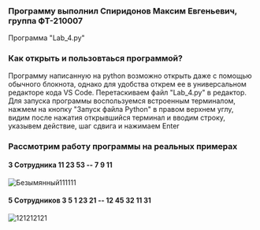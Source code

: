 ### Программу выполнил Спиридонов Максим Евгеньевич, группа ФТ-210007

Программа "Lab_4.py"
### Как открыть и пользовтаься программой? 
Программу написанную на python возможно открыть даже с помощью обычного блокнота, однако для удобства открем ее в универсальном редакторе кода VS Code. Перетаскиваем файл "Lab_4.py" в редактор. Для запуска программы воспользуемся встроенным терминалом, нажмем на кнопку "Запуск файла Python" в правом верхнем углу, видим после нажатия открывшийся терминал и вводим строку, указывем действие, шаг сдвига и нажимаем Enter

### Рассмотрим работу программы на реальных примерах
#### 3 Сотрудника 11 23 53 -- 7 9 11
![Безымянный111111](https://user-images.githubusercontent.com/53860694/193461360-a8160d70-713b-4d7b-b4b7-32f68565df17.jpg)
#### 5 Сотрудников 3 5 1 23 21 -- 12 45 32 11 31
![121212121](https://user-images.githubusercontent.com/53860694/193461537-77cd38aa-52c5-43c4-b91a-6f65de8036b6.jpg)



